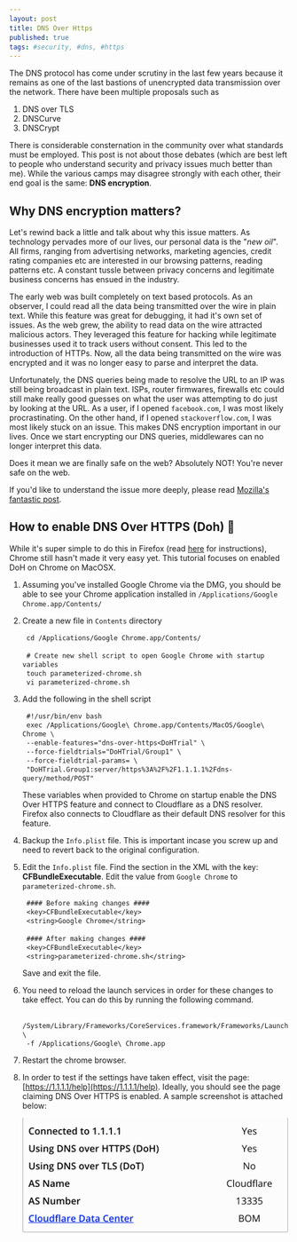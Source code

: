 ```yaml
---
layout: post
title: DNS Over Https
published: true
tags: #security, #dns, #https
---
```


The DNS protocol has come under scrutiny in the last few years because it remains as one of the last bastions of unencrypted data transmission
over the network. There have been multiple proposals such as 
1. DNS over TLS 
2. DNSCurve
3. DNSCrypt

There is considerable consternation in the community over what standards must be employed. 
This post is not about those debates (which are best left to people who understand security and privacy issues much better than me). 
While the various camps may disagree strongly with each other, their end goal is the same: **DNS encryption**.

## Why DNS encryption matters?

Let's rewind back a little and talk about why this issue matters. As technology pervades more of our lives, our personal data is the "*new oil*". 
All firms, ranging from advertising networks, marketing agencies, credit rating companies etc are interested in our browsing patterns, reading patterns etc. 
A constant tussle between privacy concerns and legitimate business concerns has ensued in the industry.

The early web was built completely on text based protocols. As an observer, I could read all the data being transmitted over the wire in plain text. 
While this feature was great for debugging, it had it's own set of issues.
As the web grew, the ability to read data on the wire attracted malicious actors. They leveraged this feature for hacking while legitimate businesses 
used it to track users without consent. This led to the introduction of HTTPs. Now, all the data being transmitted on the wire was encrypted and it was no
longer easy to parse and interpret the data. 

Unfortunately, the DNS queries being made to resolve the URL to an IP was still being broadcast in plain text. ISPs, router firmwares, firewalls etc could 
still make really good guesses on what the user was attempting to do just by looking at the URL. As a user, if I opened `facebook.com`, I was most likely 
procrastinating. On the other hand, if I opened `stackoverflow.com`, I was most likely stuck on an issue. This makes DNS encryption important in our lives.
Once we start encrypting our DNS queries, middlewares can no longer interpret this data. 

Does it mean we are finally safe on the web? Absolutely NOT! You're never safe on the web.

If you'd like to understand the issue more deeply, please read [Mozilla's fantastic post](https://hacks.mozilla.org/2018/05/a-cartoon-intro-to-dns-over-https/).

## How to enable DNS Over HTTPS (Doh) :doughnut: 

While it's super simple to do this in Firefox (read [here](https://support.mozilla.org/en-US/kb/firefox-dns-over-https) for instructions), Chrome still hasn't made it very easy yet. This tutorial focuses on enabled DoH on Chrome on MacOSX.

1. Assuming you've installed Google Chrome via the DMG, you should be able to see your Chrome application installed in `/Applications/Google Chrome.app/Contents/`

2. Create a new file in `Contents` directory

        cd /Applications/Google Chrome.app/Contents/

        # Create new shell script to open Google Chrome with startup variables
        touch parameterized-chrome.sh
        vi parameterized-chrome.sh

3. Add the following in the shell script

        #!/usr/bin/env bash
        exec /Applications/Google\ Chrome.app/Contents/MacOS/Google\ Chrome \
        --enable-features="dns-over-https<DoHTrial" \
        --force-fieldtrials="DoHTrial/Group1" \
        --force-fieldtrial-params= \
        "DoHTrial.Group1:server/https%3A%2F%2F1.1.1.1%2Fdns-query/method/POST"

    These variables when provided to Chrome on startup enable the DNS Over HTTPS feature and connect to Cloudflare as a DNS resolver. Firefox also connects to 
    Cloudflare as their default DNS resolver for this feature.

4. Backup the `Info.plist` file. This is important incase you screw up and need to revert back to the original configuration.

5. Edit the `Info.plist` file. Find the section in the XML with the key: **CFBundleExecutable**. Edit the value from `Google Chrome` to `parameterized-chrome.sh`.


        #### Before making changes ####
        <key>CFBundleExecutable</key>
        <string>Google Chrome</string>

        #### After making changes ####
        <key>CFBundleExecutable</key>
        <string>parameterized-chrome.sh</string>

    Save and exit the file.

6. You need to reload the launch services in order for these changes to take effect. You can do this by running the following command.


        /System/Library/Frameworks/CoreServices.framework/Frameworks/LaunchServices.framework/Support/lsregister \
        -f /Applications/Google\ Chrome.app

7. Restart the chrome browser. 

8. In order to test if the settings have taken effect, visit the page: [https://1.1.1.1/help](https://1.1.1.1/help). Ideally, you should 
see the page claiming DNS Over HTTPS is enabled. A sample screenshot is attached below:

    ![dns-over-https-screenshot](../images/doh.png)